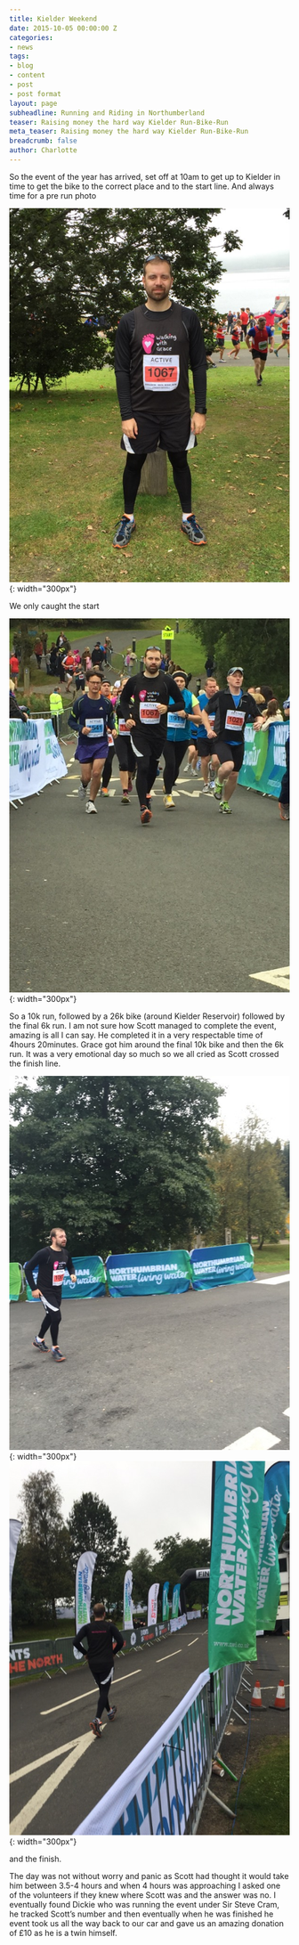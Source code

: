 ```yaml
---
title: Kielder Weekend
date: 2015-10-05 00:00:00 Z
categories:
- news
tags:
- blog
- content
- post
- post format
layout: page
subheadline: Running and Riding in Northumberland
teaser: Raising money the hard way Kielder Run-Bike-Run
meta_teaser: Raising money the hard way Kielder Run-Bike-Run
breadcrumb: false
author: Charlotte
---
```


So the event of the year has arrived, set off at 10am to get up to Kielder in time to get the bike to the correct place and to the start line. And always time for a pre run photo

![Pre Race](/images/pre-race.jpg){: width="300px"}

We only caught the start

![Start](/images/start-1.jpg){: width="300px"}

So a 10k run, followed by a 26k bike (around Kielder Reservoir) followed by the final 6k run. I am not sure how Scott managed to complete the event, amazing is all I can say. He completed it in a very respectable time of 4hours 20minutes. Grace got him around the final 10k bike and then the 6k run. It was a very emotional day so much so we all cried as Scott crossed the finish line.

![The Finish](/images/finish-1.jpg){: width="300px"}![The Finish Again](/images/finish-2.jpg){: width="300px"}

and the finish.

The day was not without worry and panic as Scott had thought it would take him between 3.5-4 hours and when 4 hours was approaching I asked one of the volunteers if they knew where Scott was and the answer was no. I eventually found Dickie who was running the event under Sir Steve Cram, he tracked Scott’s number and then eventually when he was finished he event took us all the way back to our car and gave us an amazing donation of £10 as he is a twin himself.
